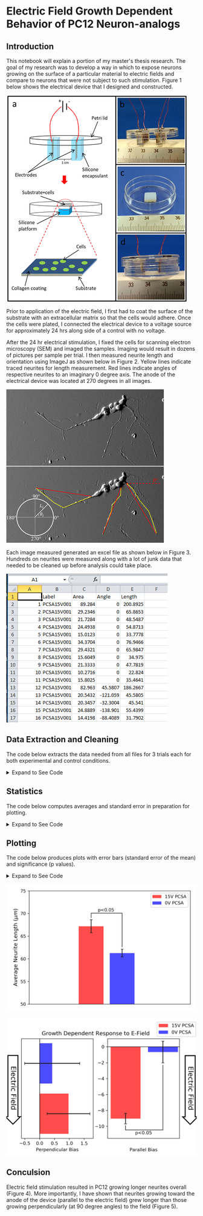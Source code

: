 
# Electric Field Growth Dependent Behavior of PC12 Neuron-analogs

## Introduction

This notebook will explain a portion of my master's thesis research.
The goal of my research was to develop a way in which to expose neurons growing on the surface of a particular  material to electric fields and compare to neurons that were not subject to such stimulation. Figure 1 below shows the electrical device that I designed and constructed.

![Figure 1. Experimental Design and Electrical Device](img/expsetup.png)

Prior to application of the electric field, I first had to coat the surface of the substrate with an extracellular matrix so that the cells would adhere. Once the cells were plated, I connected the electrical device to a voltage source for approximately 24 hrs along side of a control with no voltage.

After the 24 hr electrical stimulation, I fixed the cells for scanning electron microscopy (SEM) and imaged the samples. Imaging would result in dozens of pictures per sample per trial. I then measured neurite length and orientation using ImageJ as shown below in Figure 2. Yellow lines indicate traced neurites for length measurement. Red lines indicate angles of respective neurites to an imaginary 0 degree axis. The anode of the electrical device was located at 270 degrees in all images.

![Figure 2. Neurite Length and Angle Measurement](img/neurtrace.png)

Each image measured generated an excel file as shown below in Figure 3. Hundreds on neurites were measured along with a lot of junk data that needed to be cleaned up before analysis could take place.

![Figure 3. Raw Data in Excel](img/neurdata.png)

## Data Extraction and Cleaning

The code below extracts the data needed from all files for 3 trials each for both experimental and control conditions.

<details>
    <summary>Expand to See Code</summary><p>
    
```python
import os
import numpy as np
import pandas as pd

trialdata=[]
def neurimport() :
    listing = os.listdir(path)
    for file in listing :
        handle = open(os.path.join(path,file) , 'r')
        #extract data
        dfraw = pd.read_csv(handle)
        if float(dfraw.loc[ : (dfraw['Angle'].count()/2)-1,
                           ['Angle']].sum()) != 0:
            #delete unwanted data
            dfdata = dfraw.loc[ : (dfraw['Angle'].count()/2)-1, 
                               ['Angle']].reset_index(drop=True)
            dfdata['Length'] = dfraw.loc[(dfraw['Length'].count()/2) : , 
                              ['Length']].reset_index(drop=True)
        #correction in case angles were measured first
        if float(dfraw.loc[ : (dfraw['Angle'].count()/2)-1,
                           ['Angle']].sum()) == 0:
            #delete unwanted data
            dfdata = dfraw.loc[(dfraw['Angle'].count()/2) : , 
                               ['Angle']].reset_index(drop=True)
            dfdata['Length'] = dfraw.loc[ : (dfraw['Length'].count()/2), 
                              ['Length']].reset_index(drop=True)
        #convert negative angles
        dfdata['Angle'] = dfdata['Angle'].apply(lambda x : 
                                                x + 360 if x < 0 else x)
        #conversion to radians
        dfdata['Angle'] = dfdata['Angle'].apply(lambda x : np.radians(x))
        #vector components
        dfdata['Lcos'] = np.cos(dfdata['Angle']) * dfdata['Length']
        dfdata['Lsin'] = np.sin(dfdata['Angle']) * dfdata['Length']
        g = dfdata.groupby(3.1415>dfdata['Angle'])['Length'].mean()
        dflgroup = pd.Series(g.values, index=['Anode','Cathode'])
        trialdata.append(dfdata)

#Trial 1
path = 'Neurite_data/csv/15V PCSA/1/'
a = neurimport()
dftrial = pd.concat(trialdata)
pcsa15V = {
            'Avg Length' : dftrial['Length'].mean(), 
            'Lcos' : dftrial['Lcos'].mean(),
            'Lsin' : dftrial['Lsin'].mean(),
           }
df = pd.DataFrame(pcsa15V, index=['Trial 1'])

trialdata=[]
del dftrial

#Trial 2
path = 'Neurite_data/csv/15V PCSA/2/'
a = neurimport()
dftrial = pd.concat(trialdata)
pcsa15V = {
            'Avg Length' : dftrial['Length'].mean(), 
            'Lcos' : dftrial['Lcos'].mean(),
            'Lsin' : dftrial['Lsin'].mean(),
           }
df.loc['Trial 2'] = pcsa15V

trialdata=[]
del dftrial

#Trial 3
path = 'Neurite_data/csv/15V PCSA/3/'
a = neurimport()
dftrial = pd.concat(trialdata)
pcsa15V = {
            'Avg Length' : dftrial['Length'].mean(), 
            'Lcos' : dftrial['Lcos'].mean(),
            'Lsin' : dftrial['Lsin'].mean(),
           }
df.loc['Trial 3'] = pcsa15V

trialdata=[]
del dftrial

#Trial 1
path = 'Neurite_data/csv/0V PCSA/1/'
a = neurimport()
dftrial = pd.concat(trialdata)
pcsa0V = {
            'Avg Length' : dftrial['Length'].mean(), 
            'Lcos' : dftrial['Lcos'].mean(),
            'Lsin' : dftrial['Lsin'].mean(),
           }
df2 = pd.DataFrame(pcsa0V, index=['Trial 1'])

trialdata=[]
del dftrial

#Trial 2
path = 'Neurite_data/csv/0V PCSA/2/'
a = neurimport()
dftrial = pd.concat(trialdata)
pcsa0V = {
            'Avg Length' : dftrial['Length'].mean(), 
            'Lcos' : dftrial['Lcos'].mean(),
            'Lsin' : dftrial['Lsin'].mean(),
           }
df2.loc['Trial 2'] = pcsa0V

trialdata=[]
del dftrial

#Trial 3
path = 'Neurite_data/csv/0V PCSA/3/'
a = neurimport()
dftrial = pd.concat(trialdata)
pcsa0V = {
            'Avg Length' : dftrial['Length'].mean(), 
            'Lcos' : dftrial['Lcos'].mean(),
            'Lsin' : dftrial['Lsin'].mean(),
           }
df2.loc['Trial 3'] = pcsa0V

trialdata=[]
del dftrial
```
</p></details>

## Statistics

The code below computes averages and standard error in preparation for plotting.

<details>
    <summary>Expand to See Code</summary><p>

```python
#Statistics
print('===15V PCSA===')
avgpcsa15_length = df['Avg Length'].mean()
pcsa15_sem = df['Avg Length'].sem(ddof=0)
#avgpcsa15_lcathode = df['Lcathode'].mean()
#pcsa15_lcathode_sem = df['Lcathode'].sem(ddof=0)
#avgpcsa15_lanode = df['Lanode'].mean()
#pcsa15_lanode_sem = df['Lanode'].sem(ddof=0)
avgpcsa15_lsin = df['Lsin'].mean()
pcsa15_lsin_sem = df['Lsin'].sem(ddof=0)
avgpcsa15_lcos = df['Lcos'].mean()
pcsa15_lcos_sem = df['Lcos'].sem(ddof=0)
print('Average of',len(df['Avg Length']), 'Trials :', avgpcsa15_length, '+/-',
      pcsa15_sem)
#print('Average cathodal :', avgpcsa15_lcathode, '+/-', pcsa15_lcathode_sem)
#print('Average anodal :', avgpcsa15_lanode, '+/-', pcsa15_lanode_sem)

print('===0V PCSA===')
avgpcsa0_length = df2['Avg Length'].mean()
pcsa0_sem = df2['Avg Length'].sem(ddof=0)
#avgpcsa0_lcathode = df2['Lcathode'].mean()
#pcsa0_lcathode_sem = df2['Lcathode'].sem(ddof=0)
#avgpcsa0_lanode = df2['Lanode'].mean()
#pcsa0_lanode_sem = df2['Lanode'].sem(ddof=0)
avgpcsa0_lsin = df2['Lsin'].mean()
pcsa0_lsin_sem = df2['Lsin'].sem(ddof=0)
avgpcsa0_lcos = df2['Lcos'].mean()
pcsa0_lcos_sem = df2['Lcos'].sem(ddof=0)
print('Average of',len(df2['Avg Length']), 'Trials :', avgpcsa0_length, '+/-',
      pcsa0_sem)
#print('Average cathodal :', avgpcsa0_lcathode, '+/-', pcsa0_lcathode_sem)
#print('Average anodal :', avgpcsa0_lanode, '+/-', pcsa0_lanode_sem)
print('===T-Tests===')
from scipy import stats
lenstats = stats.ttest_ind(df['Avg Length'], df2['Avg Length'], equal_var=True)
biasstats_sin = stats.ttest_ind(df['Lsin'], df2['Lsin'], equal_var=True)
biasstats_cos = stats.ttest_ind(df['Lcos'], df2['Lcos'], equal_var=True)
print(lenstats)
print(biasstats_sin)
print(biasstats_cos)
```
</p></details>

## Plotting

The code below produces plots with error bars (standard error of the mean) and significance  (p values).

<details>
    <summary>Expand to See Code</summary><p>

```python
#plotting
import matplotlib.pyplot as plt
n_groups = 1
fig, ax = plt.subplots()
index = np.arange(n_groups)
bar_width = 0.5
opacity = 0.7
error_config = {'ecolor': '0.1', 'capsize' : 3}
data = (avgpcsa15_length, avgpcsa0_length, avgpcsa15_length, avgpcsa0_length)
rects1 = plt.bar(index, avgpcsa15_length, bar_width,
                 alpha=opacity,
                 color='r',
                 yerr=pcsa15_sem,
                 error_kw=error_config,
                 label='15V PCSA')
rects2 = plt.bar(index + 1.25*bar_width, avgpcsa0_length, bar_width,
                 alpha=opacity,
                 color='b',
                 yerr=pcsa0_sem,
                 error_kw=error_config,
                 label='0V PCSA')

plt.annotate("", xy=(0.0, 62.6), xycoords='data',
           xytext=(0.625, 62.6), textcoords='data',
           arrowprops=dict(arrowstyle="-", ec='black',
                           connectionstyle="bar,fraction=1.09", 
                           shrinkA=0, shrinkB=66))
plt.text(0.30, 70.7, 'p<0.05',
       horizontalalignment='center',
       verticalalignment='center')

plt.axis([-1.25,2,50,75])
plt.xlabel('')
plt.ylabel(u'Average Neurite Length (${\mu}m$)', fontsize = 12)
plt.title('')
plt.xticks([])
plt.legend()
plt.tight_layout()
plt.show()
fig.savefig('length.png', dpi=300)
plt.close()


fig, (ax1, ax2) = plt.subplots(figsize=(6.2,4), ncols=2)
index = np.arange(1)
bar_width = 0.5
opacity = 0.7
error_config = {'ecolor': '0.1', 'capsize' : 3}

ax1.barh(index, avgpcsa15_lcos, bar_width,
        alpha=opacity,
        color='r',
        xerr=pcsa15_lcos_sem,
        error_kw=error_config,
        label='15V PCSA')
ax1.barh(index + 1.25*bar_width, avgpcsa0_lcos, bar_width,
        alpha=opacity,
        color='b',
        xerr=pcsa0_lcos_sem,
        error_kw=error_config,
        label='0V PCSA')
ax1.set_yticks([])
ax1.set_xticks([-0.5,0,0.5,1,1.5])

ax2.bar(index, avgpcsa15_lsin, bar_width,
        alpha=opacity,
        color='r',
        yerr=avgpcsa0_lsin,
        error_kw=error_config,
        label='15V PCSA')
ax2.bar(index + 1.25*bar_width, avgpcsa0_lsin, bar_width,
        alpha=opacity,
        color='b',
        yerr=pcsa0_lsin_sem,
        error_kw=error_config,
        label='0V PCSA')
ax2.axis([-0.3,0.9,-11.5,1])
ax2.set_xticks([0.3])
ax2.tick_params(axis='x', colors='white')

ax1.axvline(0, color='black', lw=1)
ax2.axhline(0, color='black',lw=1)

plt.annotate("", xy=(0.625, -2.3), xycoords='data',
           xytext=(0, -2.3), textcoords='data',
           arrowprops=dict(arrowstyle="-", ec='black',
                           connectionstyle="bar,fraction=1.73", 
                           shrinkA=132, shrinkB=0))
ax2.text(0.3, -10.85, 'p<0.05',
       horizontalalignment='center',
       verticalalignment='center')

bbox_props = dict(boxstyle="rarrow,pad=0.25", fc="white", ec="black", lw=2)
t = ax2.text(1.08, -5.2, "    Electric Field    ", ha="center", va="center", 
            rotation=-90, size=15, bbox=bbox_props)
bbox_props = dict(boxstyle="rarrow,pad=0.25", fc="white", ec="black", lw=2)
t = ax1.text(-0.9, 0.32, "    Electric Field    ", ha="center", va="center", 
            rotation=-90, size=15, bbox=bbox_props)

ax1.set_xlabel('Perpendicular Bias')
ax2.set_xlabel('Parallel Bias')
plt.text(-1.4, 1.45, 'Growth Dependent Response to E-Field', dict(size=12))

fig.legend(bbox_to_anchor=[0.94, 1.03])
plt.show()
fig.savefig('bias.png', bbox_inches = 'tight', dpi=300)
plt.close('all')
```
</p></details>

![Figure 4. Average Neurite Length](img/length.png)

![Figure 5. Bias or Directional Preference](img/bias.png)

## Conculsion

Electric field stimulation resulted in PC12 growing longer neurites overall (Figure 4). More importantly, I have shown that neurites growing toward the anode  of the device (parallel to the electric field) grew longer than those growing perpendicularly (at 90 degree angles) to the field (Figure 5).
